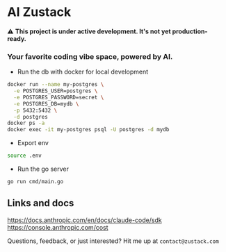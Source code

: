 # AI Zustack

⚠️ **This project is under active development. It's not yet production-ready.**

### Your favorite coding vibe space, powered by AI.

- Run the db with docker for local development
```bash
docker run --name my-postgres \
  -e POSTGRES_USER=postgres \
  -e POSTGRES_PASSWORD=secret \
  -e POSTGRES_DB=mydb \
  -p 5432:5432 \
  -d postgres
docker ps -a
docker exec -it my-postgres psql -U postgres -d mydb
```
- Export env
```bash
source .env
```
- Run the go server
```bash
go run cmd/main.go
```

## Links and docs
https://docs.anthropic.com/en/docs/claude-code/sdk
https://console.anthropic.com/cost

Questions, feedback, or just interested? Hit me up at ```contact@zustack.com```
